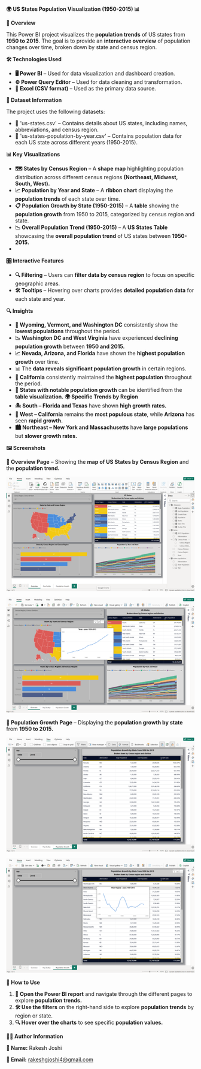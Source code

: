 **🌍 US States Population Visualization (1950-2015) 📊**

**📝 Overview**

This Power BI project visualizes the **population trends** of US states from **1950 to 2015**. The goal is to provide an **interactive overview** of population changes over time, broken down by state and census region.

**🛠️ Technologies Used**

- **🖥️ Power BI** – Used for data visualization and dashboard creation.
- **⚙️ Power Query Editor** – Used for data cleaning and transformation.
- **📂 Excel (CSV format)** – Used as the primary data source.
  
**📁 Dataset Information**

The project uses the following datasets:

- 📌 'us-states.csv' – Contains details about US states, including names, abbreviations, and census region.
- 📌 'us-states-population-by-year.csv' – Contains population data for each US state across different years (1950-2015).

**📊 Key Visualizations**

- **🗺️ States by Census Region** – A **shape map** highlighting population distribution across different census regions **(Northeast, Midwest, South, West).**
- **📈 Population by Year and State** – A **ribbon chart** displaying the **population trends** of each state over time.
- **📋 Population Growth by State (1950-2015)** – A **table** showing the **population growth** from 1950 to 2015, categorized by census region and state.
- **📉 Overall Population Trend (1950-2015)** – A **US States Table** showcasing the **overall population trend** of US states between **1950-2015.**
- 
**🎛️ Interactive Features**
  
- **🔍 Filtering** – Users can **filter data by census region** to focus on specific geographic areas.
- **🛠️ Tooltips** – Hovering over charts provides **detailed population data** for each state and year.

**🔍 Insights**

- **📌 Wyoming, Vermont, and Washington DC** consistently show the **lowest populations** throughout the period.
- **📉 Washington DC and West Virginia** have experienced **declining population growth** between **1950 and 2015.**
- **📈 Nevada, Arizona, and Florida** have shown the **highest population growth** over time.
- 📊 The **data reveals significant population growth** in certain regions.
- **🌆 California** consistently maintained the **highest population** throughout the period.
- **📑 States with notable population growth** can be identified from the **table visualization.**
**🌍 Specific Trends by Region**
- **🏝️ South – Florida and Texas** have shown **high growth rates.**
- **🌄 West – California** remains the **most populous state**, while **Arizona** has seen **rapid growth.**
- **🏙️ Northeast – New York and Massachusetts** have **large populations** but **slower growth rates.**

**🖼️ Screenshots**

**📌 Overview Page** – Showing the **map of US States by Census Region** and the **population trend.**

![overview](https://github.com/rakeshjoshi4/US-States-Population-Visualization-1950-2015/blob/main/Images/Overview.png)

![overview](https://github.com/rakeshjoshi4/US-States-Population-Visualization-1950-2015/blob/main/Images/Overview_01.png)

**📌 Population Growth Page** – Displaying the **population growth by state** from **1950 to 2015.**

![population_growth](https://github.com/rakeshjoshi4/US-States-Population-Visualization-1950-2015/blob/main/Images/Population_Growth.png)

![population_growth_01](https://github.com/rakeshjoshi4/US-States-Population-Visualization-1950-2015/blob/main/Images/Population_Growth_01.png)

**🚀 How to Use**

1. **🏁 Open the Power BI report** and navigate through the different pages to explore **population trends.**
2. **🛠️ Use the filters** on the right-hand side to explore **population trends** by region or state.
3. **🔍 Hover over the charts** to see specific **population values.**

**👨‍💻 Author Information**

**📌 Name:** Rakesh Joshi

**📩 Email:** rakeshgjoshi4@gmail.com
